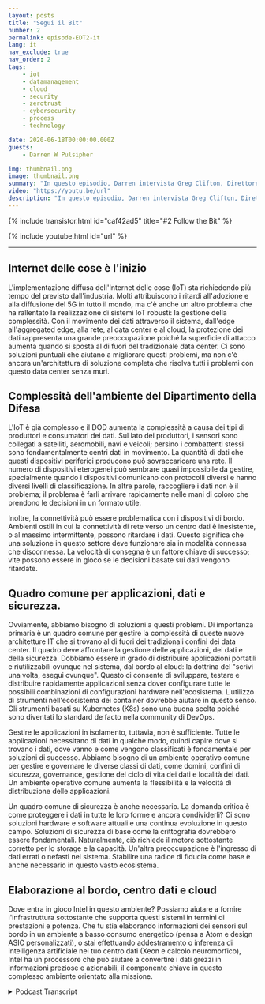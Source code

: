 ```yaml
---
layout: posts
title: "Segui il Bit"
number: 2
permalink: episode-EDT2-it
lang: it
nav_exclude: true
nav_order: 2
tags:
    - iot
    - datamanagement
    - cloud
    - security
    - zerotrust
    - cybersecurity
    - process
    - technology

date: 2020-06-18T00:00:00.000Z
guests:
    - Darren W Pulsipher

img: thumbnail.png
image: thumbnail.png
summary: "In questo episodio, Darren intervista Greg Clifton, Direttore del Dipartimento della Difesa (DOD) e dell'Intelligence per Intel Corp. Discutono delle sfide della gestione dei dati in un sistema complesso che si estende su più cloud, centri dati aziendali, centri dati regionali e frontiere tattiche. Ascolta Darren e Greg seguire un po' di dati dalla loro raccolta e il loro percorso attraverso questo ecosistema fino alla produzione di informazioni utilizzabili per analisti e combattenti. Ascolta Darren e Greg discutere di alcuni ostacoli in questo grande ambiente circolare e soluzioni per aiutare a fornire informazioni utilizzabili agli analisti e nuovamente ai combattenti."
video: "https://youtu.be/url"
description: "In questo episodio, Darren intervista Greg Clifton, Direttore del Dipartimento della Difesa (DOD) e dell'Intelligence per Intel Corp. Discutono delle sfide della gestione dei dati in un sistema complesso che si estende su più cloud, centri dati aziendali, centri dati regionali e frontiere tattiche. Ascolta Darren e Greg seguire un po' di dati dalla loro raccolta e il loro percorso attraverso questo ecosistema fino alla produzione di informazioni utilizzabili per analisti e combattenti. Ascolta Darren e Greg discutere di alcuni ostacoli in questo grande ambiente circolare e soluzioni per aiutare a fornire informazioni utilizzabili agli analisti e nuovamente ai combattenti."
---
```


<div>
{% include transistor.html id="caf42ad5" title="#2 Follow the Bit" %}

{% include youtube.html id="url" %}
</div>

---

## Internet delle cose è l'inizio

L'implementazione diffusa dell'Internet delle cose (IoT) sta richiedendo più tempo del previsto dall'industria. Molti attribuiscono i ritardi all'adozione e alla diffusione del 5G in tutto il mondo, ma c'è anche un altro problema che ha rallentato la realizzazione di sistemi IoT robusti: la gestione della complessità. Con il movimento dei dati attraverso il sistema, dall'edge all'aggregated edge, alla rete, al data center e al cloud, la protezione dei dati rappresenta una grande preoccupazione poiché la superficie di attacco aumenta quando si sposta al di fuori del tradizionale data center. Ci sono soluzioni puntuali che aiutano a migliorare questi problemi, ma non c'è ancora un'architettura di soluzione completa che risolva tutti i problemi con questo data center senza muri.

## Complessità dell'ambiente del Dipartimento della Difesa

L'IoT è già complesso e il DOD aumenta la complessità a causa dei tipi di produttori e consumatori dei dati. Sul lato dei produttori, i sensori sono collegati a satelliti, aeromobili, navi e veicoli; persino i combattenti stessi sono fondamentalmente centri dati in movimento. La quantità di dati che questi dispositivi periferici producono può sovraccaricare una rete. Il numero di dispositivi eterogenei può sembrare quasi impossibile da gestire, specialmente quando i dispositivi comunicano con protocolli diversi e hanno diversi livelli di classificazione. In altre parole, raccogliere i dati non è il problema; il problema è farli arrivare rapidamente nelle mani di coloro che prendono le decisioni in un formato utile.

Inoltre, la connettività può essere problematica con i dispositivi di bordo. Ambienti ostili in cui la connettività di rete verso un centro dati è inesistente, o al massimo intermittente, possono ritardare i dati. Questo significa che una soluzione in questo settore deve funzionare sia in modalità connessa che disconnessa. La velocità di consegna è un fattore chiave di successo; vite possono essere in gioco se le decisioni basate sui dati vengono ritardate.

## Quadro comune per applicazioni, dati e sicurezza.

Ovviamente, abbiamo bisogno di soluzioni a questi problemi. Di importanza primaria è un quadro comune per gestire la complessità di queste nuove architetture IT che si trovano al di fuori dei tradizionali confini dei data center. Il quadro deve affrontare la gestione delle applicazioni, dei dati e della sicurezza. Dobbiamo essere in grado di distribuire applicazioni portatili e riutilizzabili ovunque nel sistema, dal bordo al cloud: la dottrina del "scrivi una volta, esegui ovunque". Questo ci consente di sviluppare, testare e distribuire rapidamente applicazioni senza dover configurare tutte le possibili combinazioni di configurazioni hardware nell'ecosistema. L'utilizzo di strumenti nell'ecosistema dei container dovrebbe aiutare in questo senso. Gli strumenti basati su Kubernetes (K8s) sono una buona scelta poiché sono diventati lo standard de facto nella community di DevOps.

Gestire le applicazioni in isolamento, tuttavia, non è sufficiente. Tutte le applicazioni necessitano di dati in qualche modo, quindi capire dove si trovano i dati, dove vanno e come vengono classificati è fondamentale per soluzioni di successo. Abbiamo bisogno di un ambiente operativo comune per gestire e governare le diverse classi di dati, come domini, confini di sicurezza, governance, gestione del ciclo di vita dei dati e località dei dati. Un ambiente operativo comune aumenta la flessibilità e la velocità di distribuzione delle applicazioni.

Un quadro comune di sicurezza è anche necessario. La domanda critica è come proteggere i dati in tutte le loro forme e ancora condividerli? Ci sono soluzioni hardware e software attuali e una continua evoluzione in questo campo. Soluzioni di sicurezza di base come la crittografia dovrebbero essere fondamentali. Naturalmente, ciò richiede il motore sottostante corretto per lo storage e la capacità. Un'altra preoccupazione è l'ingresso di dati errati o nefasti nel sistema. Stabilire una radice di fiducia come base è anche necessario in questo vasto ecosistema.

## Elaborazione al bordo, centro dati e cloud

Dove entra in gioco Intel in questo ambiente? Possiamo aiutare a fornire l'infrastruttura sottostante che supporta questi sistemi in termini di prestazioni e potenza. Che tu stia elaborando informazioni dei sensori sul bordo in un ambiente a basso consumo energetico (pensa a Atom e design ASIC personalizzati), o stai effettuando addestramento o inferenza di intelligenza artificiale nel tuo centro dati (Xeon e calcolo neuromorfico), Intel ha un processore che può aiutare a convertire i dati grezzi in informazioni preziose e azionabili, il componente chiave in questo complesso ambiente orientato alla missione.



<details>
<summary> Podcast Transcript </summary>

<p></p>

</details>
